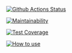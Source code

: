 [![Github Actions Status](https://github.com/vcslav-v/python-project-lvl1/workflows/CI/badge.svg)](https://github.com/vcslav-v/python-project-lvl1/actions)

[![Maintainability](https://api.codeclimate.com/v1/badges/60768718e215b6456109/maintainability)](https://codeclimate.com/github/vcslav-v/python-project-lvl1/maintainability)

[![Test Coverage](https://api.codeclimate.com/v1/badges/60768718e215b6456109/test_coverage)](https://codeclimate.com/github/vcslav-v/python-project-lvl1/test_coverage)


[![How to use](https://asciinema.org/a/2CMaOTRjPRg59JqREZPW6LPMQ.svg)](https://asciinema.org/a/2CMaOTRjPRg59JqREZPW6LPMQ?autoplay=1)
